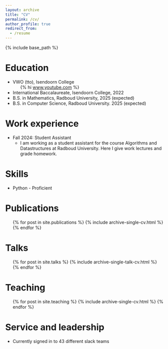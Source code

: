 ```yaml
---
layout: archive
title: "CV"
permalink: /cv/
author_profile: true
redirect_from:
  - /resume
---
```


{% include base_path %}

Education
======
* VWO (tto), Isendoorn College <ul>{% hi www.youtube.com %}</ul>
* International Baccalaureate, Isendoorn College, 2022
* B.S. in Mathematics, Radboud University, 2025 (expected)
* B.S. in Computer Science, Radboud University. 2025 (expected)

Work experience
======
* Fall 2024: Student Assistant
  * I am working as a student assistant for the course Algorithms and Datastructures at Radboud University. Here I give work lectures and grade homework. 

Skills
======
* Python - Proficient

Publications
======
  <ul>{% for post in site.publications %}
    {% include archive-single-cv.html %}
  {% endfor %}</ul>
  
Talks
======
  <ul>{% for post in site.talks %}
    {% include archive-single-talk-cv.html %}
  {% endfor %}</ul>
  
Teaching
======
  <ul>{% for post in site.teaching %}
    {% include archive-single-cv.html %}
  {% endfor %}</ul>
  
Service and leadership
======
* Currently signed in to 43 different slack teams
